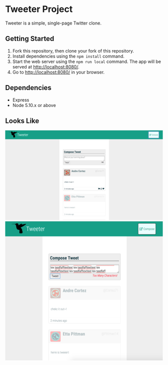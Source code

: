 # Tweeter Project

Tweeter is a simple, single-page Twitter clone.

## Getting Started

1. Fork this repository, then clone your fork of this repository.
2. Install dependencies using the `npm install` command.
3. Start the web server using the `npm run local` command. The app will be served at <http://localhost:8080/>.
4. Go to <http://localhost:8080/> in your browser.

## Dependencies

- Express
- Node 5.10.x or above

## Looks Like

![screenshot](https://github.com/adncllng/tweeter/blob/master/docs/Screen%20Shot%202018-04-27%20at%2010.59.03%20AM.png?raw=true)
![screenshot](https://github.com/adncllng/tweeter/blob/master/docs/Screen%20Shot%202018-04-27%20at%2011.04.29%20AM.png?raw=true)